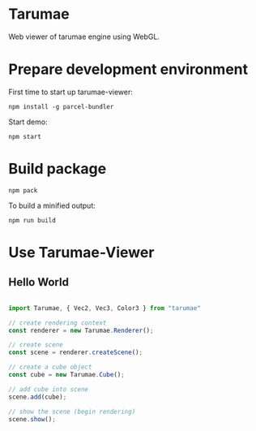 # Tarumae

Web viewer of tarumae engine using WebGL.

# Prepare development environment

First time to start up tarumae-viewer:

```
npm install -g parcel-bundler
```

Start demo:

```
npm start
```

# Build package

```
npm pack
```

To build a minified output:

```
npm run build
```

# Use Tarumae-Viewer

## Hello World

```js

import Tarumae, { Vec2, Vec3, Color3 } from "tarumae"

// create rendering context
const renderer = new Tarumae.Renderer();

// create scene
const scene = renderer.createScene();

// create a cube object
const cube = new Tarumae.Cube();

// add cube into scene
scene.add(cube);

// show the scene (begin rendering) 
scene.show();

```

